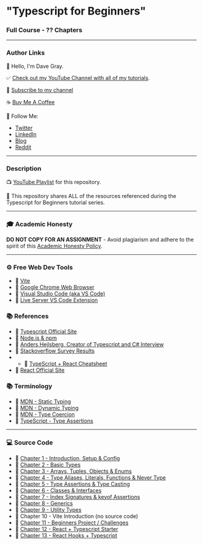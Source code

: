 # "Typescript for Beginners"

### Full Course - ?? Chapters

---

### Author Links

👋 Hello, I'm Dave Gray.

✅ [Check out my YouTube Channel with all of my tutorials](https://www.youtube.com/DaveGrayTeachesCode).

🚩 [Subscribe to my channel](https://bit.ly/3nGHmNn)

☕ [Buy Me A Coffee](https://buymeacoffee.com/DaveGray)

🚀 Follow Me:

- [Twitter](https://twitter.com/yesdavidgray)
- [LinkedIn](https://www.linkedin.com/in/davidagray/)
- [Blog](https://yesdavidgray.com)
- [Reddit](https://www.reddit.com/user/DaveOnEleven)

---

### Description

📺 [YouTube Playlist](https://www.youtube.com/playlist?list=PL0Zuz27SZ-6NS8GXt5nPrcYpust89zq_b) for this repository.

🚀 This repository shares ALL of the resources referenced during the Typescript for Beginners tutorial series.

---

### 🎓 Academic Honesty

**DO NOT COPY FOR AN ASSIGNMENT** - Avoid plagiarism and adhere to the spirit of this [Academic Honesty Policy](https://www.freecodecamp.org/news/academic-honesty-policy/).

---

### ⚙ Free Web Dev Tools
- 🔗 [Vite](https://vitejs.dev/)
- 🔗 [Google Chrome Web Browser](https://google.com/chrome/)
- 🔗 [Visual Studio Code (aka VS Code)](https://code.visualstudio.com/)
- 🔗 [Live Server VS Code Extension](https://marketplace.visualstudio.com/items?itemName=ritwickdey.LiveServer)


### 📚 References
- 🔗 [Typescript Official Site](https://www.typescriptlang.org/)
- 🔗 [Node.js & npm](https://nodejs.org/)
- 🔗 [Anders Hejlsberg, Creator of Typescript and C# Interview](https://dev.to/destrodevshow/typescript-and-c-both-created-by-the-same-person-named-anders-hejlsberg-42g4)
- 🔗 [Stackoverflow Survey Results](https://survey.stackoverflow.co/2022/#technology-most-popular-technologies)
- - 🔗 [TypeScript + React Cheatsheet](https://github.com/typescript-cheatsheets/react)
- 🔗 [React Official Site](https://reactjs.org/)
  
### 📚 Terminology
- 🔗 [MDN - Static Typing](https://developer.mozilla.org/en-US/docs/Glossary/Static_typing)
- 🔗 [MDN - Dynamic Typing](https://developer.mozilla.org/en-US/docs/Glossary/Dynamic_typing)
- 🔗 [MDN - Type Coercion](https://developer.mozilla.org/en-US/docs/Glossary/Type_coercion)
- 🔗 [TypeScript - Type Assertions](https://www.typescriptlang.org/docs/handbook/2/everyday-types.html#type-assertions)

---

### 💻 Source Code

- 🔗 [Chapter 1 - Introduction, Setup & Config](https://github.com/gitdagray/typescript-course/tree/main/lesson01)
- 🔗 [Chapter 2 - Basic Types](https://github.com/gitdagray/typescript-course/tree/main/lesson02)
- 🔗 [Chapter 3 - Arrays, Tuples, Objects & Enums](https://github.com/gitdagray/typescript-course/tree/main/lesson03)
- 🔗 [Chapter 4 - Type Aliases, Literals, Functions & Never Type](https://github.com/gitdagray/typescript-course/tree/main/lesson04)
- 🔗 [Chapter 5 - Type Assertions & Type Casting](https://github.com/gitdagray/typescript-course/tree/main/lesson05)
- 🔗 [Chapter 6 - Classes & Interfaces](https://github.com/gitdagray/typescript-course/tree/main/lesson06)
- 🔗 [Chapter 7 - Index Signatures & keyof Assertions](https://github.com/gitdagray/typescript-course/tree/main/lesson07)
- 🔗 [Chapter 8 - Generics](https://github.com/gitdagray/typescript-course/tree/main/lesson08)
- 🔗 [Chapter 9 - Utility Types](https://github.com/gitdagray/typescript-course/tree/main/lesson09)
- 🔗 Chapter 10 - Vite Introduction (no source code)
- 🔗 [Chapter 11 - Beginners Project / Challenges](https://github.com/gitdagray/typescript-course/tree/main/lesson11)
- 🔗 [Chapter 12 - React + Typescript Starter](https://github.com/gitdagray/typescript-course/tree/main/lesson12)
- 🔗 [Chapter 13 - React Hooks + Typescript](https://github.com/gitdagray/typescript-course/tree/main/lesson13)
